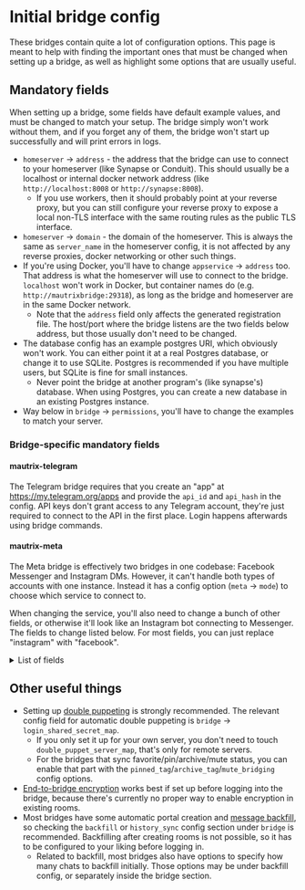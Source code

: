 # Initial bridge config
These bridges contain quite a lot of configuration options. This page is meant
to help with finding the important ones that must be changed when setting up
a bridge, as well as highlight some options that are usually useful.

## Mandatory fields
When setting up a bridge, some fields have default example values, and must be
changed to match your setup. The bridge simply won't work without them, and if
you forget any of them, the bridge won't start up successfully and will print
errors in logs.

* `homeserver` -> `address` - the address that the bridge can use to connect to
  your homeserver (like Synapse or Conduit). This should usually be a localhost
  or internal docker network address (like `http://localhost:8008` or `http://synapse:8008`).
  * If you use workers, then it should probably point at your reverse proxy,
    but you can still configure your reverse proxy to expose a local non-TLS
    interface with the same routing rules as the public TLS interface.
* `homeserver` -> `domain` - the domain of the homeserver. This is always the
  same as `server_name` in the homeserver config, it is not affected by any
  reverse proxies, docker networking or other such things.
* If you're using Docker, you'll have to change `appservice` -> `address` too.
  That address is what the homeserver will use to connect to the bridge.
  `localhost` won't work in Docker, but container names do
  (e.g. `http://mautrixbridge:29318`), as long as the bridge and homeserver are
  in the same Docker network.
  * Note that the `address` field only affects the generated registration file.
    The host/port where the bridge listens are the two fields below address,
    but those usually don't need to be changed.
* The database config has an example postgres URI, which obviously won't work.
  You can either point it at a real Postgres database, or change it to use
  SQLite. Postgres is recommended if you have multiple users, but SQLite is
  fine for small instances.
  * Never point the bridge at another program's (like synapse's) database.
    When using Postgres, you can create a new database in an existing Postgres
    instance.
* Way below in `bridge` -> `permissions`, you'll have to change the examples
  to match your server.

### Bridge-specific mandatory fields
#### mautrix-telegram
The Telegram bridge requires that you create an "app" at <https://my.telegram.org/apps>
and provide the `api_id` and `api_hash` in the config. API keys don't grant
access to any Telegram account, they're just required to connect to the API
in the first place. Login happens afterwards using bridge commands.

#### mautrix-meta
The Meta bridge is effectively two bridges in one codebase: Facebook Messenger
and Instagram DMs. However, it can't handle both types of accounts with one
instance. Instead it has a config option (`meta` -> `mode`) to choose which
service to connect to.

When changing the service, you'll also need to change a bunch of other fields,
or otherwise it'll look like an Instagram bot connecting to Messenger. The
fields to change listed below. For most fields, you can just replace
"instagram" with "facebook".

<details>
<summary>List of fields</summary>

* `meta` -> `mode` (duh)
* `appservice` -> `id`
* `appservice` -> `bot` -> `username`
* `appservice` -> `bot` -> `displayname`
* `appservice` -> `bot` -> `avatar`
  * Instagram: `mxc://maunium.net/JxjlbZUlCPULEeHZSwleUXQv`
  * Messenger: `mxc://maunium.net/ygtkteZsXnGJLJHRchUwYWak`
* `bridge` -> `username_template`
* `bridge` -> `management_room_text` -> `welcome`

If you're duplicating an already-working bridge config, also remember to change
the appservice port and database URI (you can't share one database for two
bridges). The `as_token` and `hs_token` will be regenerated when you generate
a new registration.

</details>

## Other useful things

* Setting up [double puppeting] is strongly recommended. The relevant config
  field for automatic double puppeting is `bridge` -> `login_shared_secret_map`.
  * If you only set it up for your own server, you don't need to touch
    `double_puppet_server_map`, that's only for remote servers.
  * For the bridges that sync favorite/pin/archive/mute status, you can enable
    that part with the `pinned_tag`/`archive_tag`/`mute_bridging` config options.
* [End-to-bridge encryption] works best if set up before logging into the
  bridge, because there's currently no proper way to enable encryption in
  existing rooms.
* Most bridges have some automatic portal creation and [message backfill],
  so checking the `backfill` or `history_sync` config section under `bridge`
  is recommended. Backfilling after creating rooms is not possible, so it has
  to be configured to your liking before logging in.
  * Related to backfill, most bridges also have options to specify how many
    chats to backfill initially. Those options may be under backfill config,
    or separately inside the bridge section.

[double puppeting]: https://docs.mau.fi/bridges/general/double-puppeting.html
[End-to-bridge encryption]: https://docs.mau.fi/bridges/general/end-to-bridge-encryption.html
[message backfill]: https://docs.mau.fi/bridges/general/backfill.html
